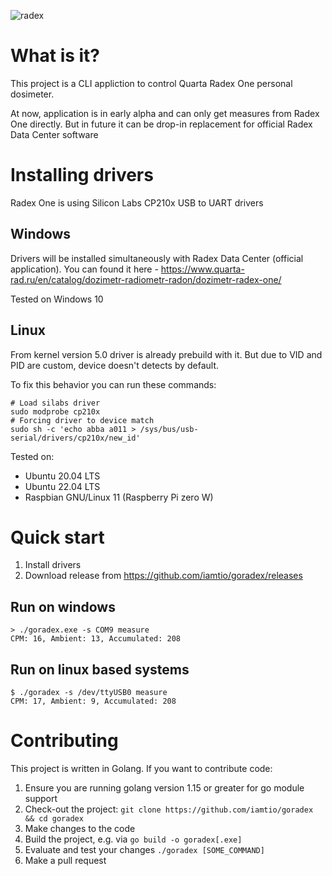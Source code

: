 ![radex](https://user-images.githubusercontent.com/597141/117556879-3d89c280-b076-11eb-907f-128f41a50eb1.jpg)
# What is it?
This project is a CLI appliction to control Quarta Radex One personal dosimeter.

At now, application is in early alpha and can only get measures from Radex One directly. But in future it can be drop-in replacement for official Radex Data Center software
# Installing drivers
Radex One is using Silicon Labs CP210x USB to UART drivers
## Windows
Drivers will be installed simultaneously with Radex Data Center (official application).
You can found it here - https://www.quarta-rad.ru/en/catalog/dozimetr-radiometr-radon/dozimetr-radex-one/

Tested on Windows 10
## Linux
From kernel version 5.0 driver is already prebuild with it.
But due to VID and PID are custom, device doesn't detects by default.

To fix this behavior you can run these commands:

    # Load silabs driver
    sudo modprobe cp210x
    # Forcing driver to device match
    sudo sh -c 'echo abba a011 > /sys/bus/usb-serial/drivers/cp210x/new_id'
Tested on:
- Ubuntu 20.04 LTS
- Ubuntu 22.04 LTS
- Raspbian GNU/Linux 11 (Raspberry Pi zero W)

# Quick start
1. Install drivers
1. Download release from https://github.com/iamtio/goradex/releases

## Run on windows

    > ./goradex.exe -s COM9 measure
    CPM: 16, Ambient: 13, Accumulated: 208

## Run on linux based systems

    $ ./goradex -s /dev/ttyUSB0 measure
    CPM: 17, Ambient: 9, Accumulated: 208

# Contributing
This project is written in Golang. If you want to contribute code:

1. Ensure you are running golang version 1.15 or greater for go module support
1. Check-out the project: `git clone https://github.com/iamtio/goradex && cd goradex`
1. Make changes to the code
1. Build the project, e.g. via `go build -o goradex[.exe]`
1. Evaluate and test your changes `./goradex [SOME_COMMAND]`
1. Make a pull request
